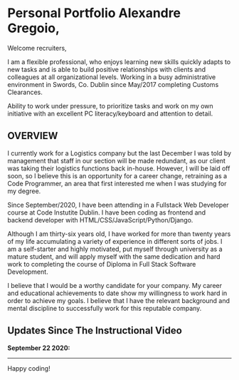 

# Personal Portfolio Alexandre Gregoio,

Welcome recruiters,

I am a flexible professional, who enjoys learning new skills quickly adapts to new tasks and is able to build positive relationships with clients and colleagues at all organizational levels. Working in a busy administrative environment in Swords, Co. Dublin since May/2017 completing Customs Clearances. 

Ability to work under pressure, to prioritize tasks and work on my own initiative with an excellent PC literacy/keyboard and attention to detail.



## OVERVIEW

I currently work for a Logistics company but the last December I was told by management that staff in our section will be made redundant, as our client was taking their
logistics functions back in-house. However, I will be laid off soon, so I believe this is an opportunity for a career change, retraining as a Code Programmer, an area that first interested me when I was studying for my degree. 

Since September/2020, I have been attending in a Fullstack Web Developer course at Code Instutite Dublin. I have been coding as frontend and backend developer with HTML/CSS/JavaScript/Python/Django. 

Although I am thirty-six years old, I have worked for more than twenty years of my life accumulating a variety of experience in different sorts of jobs. I am a self-starter and highly motivated, put myself through university as a mature student, and will apply myself with the same dedication and hard work to completing the course of Diploma in Full Stack Software Development.

I believe that I would be a worthy candidate for your company. My career and educational achievements to date show my willingness to work hard in order to achieve my goals. I believe that I have the relevant background and mental discipline to successfully work for this reputable company. 


## Updates Since The Instructional Video



**September 22 2020:** 

--------

Happy coding!
